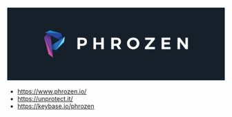 <p align="center">
  <img src="Phrozen.png"/>
  
  * https://www.phrozen.io/
  * https://unprotect.it/
  * https://keybase.io/phrozen
</p>
